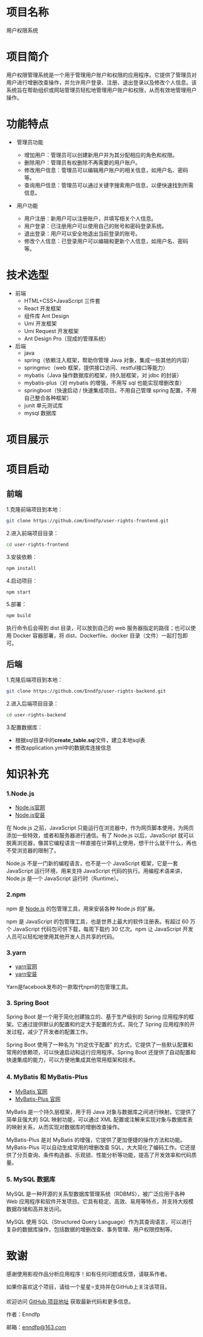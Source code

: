 # 项目名称
用户权限系统

# 项目简介

用户权限管理系统是一个用于管理用户账户和权限的应用程序。它提供了管理员对用户进行增删改查操作，并允许用户登录、注册、退出登录以及修改个人信息。该系统旨在帮助组织或网站管理员轻松地管理用户账户和权限，从而有效地管理用户操作。

# 功能特点

- ​	管理员功能
  - 增加用户：管理员可以创建新用户并为其分配相应的角色和权限。
  - 删除用户：管理员有权删除不再需要的用户账户。
  - 修改用户信息：管理员可以编辑用户账户的相关信息，如用户名、密码等。
  - 查询用户信息：管理员可以通过关键字搜索用户信息，以便快速找到所需信息。

- ​	用户功能
  - 用户注册：新用户可以注册账户，并填写相关个人信息。
  - 用户登录：已注册用户可以使用自己的账号和密码登录系统。
  - 退出登录：用户可以安全地退出当前登录的账号。
  - 修改个人信息：已登录用户可以编辑和更新个人信息，如用户名、密码等。

# 技术选型

- 前端
  - HTML+CSS+JavaScript 三件套
  - React 开发框架
  - 组件库 Ant Design
  - Umi 开发框架
  - Umi Request 开发框架
  - Ant Design Pro（现成的管理系统）
- 后端
  - java
  - spring（依赖注入框架，帮助你管理 Java 对象，集成一些其他的内容）
  - springmvc（web 框架，提供接口访问、restful接口等能力）
  - mybatis（Java 操作数据库的框架，持久层框架，对 jdbc 的封装）
  - mybatis-plus（对 mybatis 的增强，不用写 sql 也能实现增删改查）
  - springboot（快速启动 / 快速集成项目。不用自己管理 spring 配置，不用自己整合各种框架）
  - junit 单元测试库
  - mysql 数据库

# 项目展示

# 项目启动

## 前端

1.克隆前端项目到本地：

```bash
git clone https://github.com/Enndfp/user-rights-frontend.git
```

2.进入前端项目目录：

```bash
cd user-rights-frontend
```

3.安装依赖：

```bash
npm install
```

4.启动项目：

```bash
npm start
```

5.部署：

```bash
npm build
```

执行命令后会得到 dist 目录，可以放到自己的 web 服务器指定的路径；也可以使用 Docker 容器部署，将 dist、Dockerfile、docker 目录（文件）一起打包即可。

## 后端

1.克隆后端项目到本地：

```bash
git clone https://github.com/Enndfp/user-rights-backend.git
```

2.进入后端项目目录：

```bash
cd user-rights-backend
```

3.配置数据库：

- 根据sql目录中的**create_table.sq**l文件，建立本地sql表
- 修改application.yml中的数据库连接信息

# 知识补充

### 1.Node.js

- [Node.js官网](https://nodejs.org/zh-cn) 	  
- [Node.js安装](https://blog.csdn.net/weixin_44893902/article/details/121788104?ops_request_misc=%257B%2522request%255Fid%2522%253A%2522168830138516800222823395%2522%252C%2522scm%2522%253A%252220140713.130102334..%2522%257D&request_id=168830138516800222823395&biz_id=0&utm_medium=distribute.pc_search_result.none-task-blog-2~all~top_positive~default-1-121788104-null-null.142^v88^koosearch_v1,239^v2^insert_chatgpt&utm_term=nodejs%E5%AE%89%E8%A3%85%E5%8F%8A%E7%8E%AF%E5%A2%83%E9%85%8D%E7%BD%AE&spm=1018.2226.3001.4187)

在 Node.js 之前，JavaScript 只能运行在浏览器中，作为网页脚本使用，为网页添加一些特效，或者和服务器进行通信。有了 Node.js 以后，JavaScript 就可以脱离浏览器，像其它编程语言一样直接在计算机上使用，想干什么就干什么，再也不受浏览器的限制了。

Node.js 不是一门新的编程语言，也不是一个 JavaScript 框架，它是一套 JavaScript 运行环境，用来支持 JavaScript 代码的执行。用编程术语来讲，Node.js 是一个 JavaScript 运行时（Runtime）。

### 2.npm

npm 是 [Node.js](https://nodejs.org/zh-cn) 的包管理工具，用来安装各种 Node.js 的扩展。

npm 是 JavaScript 的包管理工具，也是世界上最大的软件注册表。有超过 60 万个 JavaScript 代码包可供下载，每周下载约 30 亿次。npm 让 JavaScript 开发人员可以轻松地使用其他开发人员共享的代码。

### 3.yarn

- [yarn官网](https://yarnpkg.com/)	    
- [yarn安装](https://blog.csdn.net/weixin_40808668/article/details/122606543?ops_request_misc=%257B%2522request%255Fid%2522%253A%2522168830157416800184147656%2522%252C%2522scm%2522%253A%252220140713.130102334..%2522%257D&request_id=168830157416800184147656&biz_id=0&utm_medium=distribute.pc_search_result.none-task-blog-2~all~top_positive~default-1-122606543-null-null.142^v88^koosearch_v1,239^v2^insert_chatgpt&utm_term=yarn%E5%AE%89%E8%A3%85&spm=1018.2226.3001.4187)

Yarn是facebook发布的一款取代npm的包管理工具。

### 3. Spring Boot

Spring Boot 是一个用于简化创建独立的、基于生产级别的 Spring 应用程序的框架。它通过提供默认的配置和约定大于配置的方式，简化了 Spring 应用程序的开发过程，减少了开发者的配置工作。

Spring Boot 使用了一种名为 "约定优于配置" 的方式，它提供了一些默认配置和常用的依赖项，可以快速启动和运行应用程序。Spring Boot 还提供了自动配置和快速集成的能力，可以方便地集成其他常用框架和技术。

### 4. MyBatis 和 MyBatis-Plus

- [MyBatis 官网](https://mybatis.org/mybatis-3/zh/index.html)
- [MyBatis-Plus 官网](https://mp.baomidou.com/)

MyBatis 是一个持久层框架，用于将 Java 对象与数据库之间进行映射。它提供了简单且强大的 SQL 映射功能，可以通过 XML 配置或注解来实现对象与数据库表的映射关系，从而实现对数据库的增删改查操作。

MyBatis-Plus 是对 MyBatis 的增强，它提供了更加便捷的操作方法和功能。MyBatis-Plus 可以自动生成常用的增删改查 SQL，大大简化了编码工作。它还提供了分页查询、条件构造器、乐观锁、性能分析等功能，提高了开发效率和代码质量。

### 5. MySQL 数据库

MySQL 是一种开源的关系型数据库管理系统（RDBMS），被广泛应用于各种 Web 应用程序和软件开发项目。它具有稳定、高效、易用等特点，并支持大规模数据存储和高并发访问。

MySQL 使用 SQL（Structured Query Language）作为其查询语言，可以进行复杂的数据库操作，包括数据的增删改查、事务管理、用户权限控制等。

# 致谢

感谢使用影视作品分析应用程序！如有任何问题或反馈，请联系作者。

如果你喜欢这个项目，请给一个星星⭐支持并在GitHub上关注该项目。

欢迎访问 [GitHub 项目地址](https://github.com/Enndfp/user-rights-backend) 获取最新代码和更多信息。

作者：Enndfp

邮箱：enndfp@163.com





